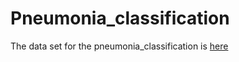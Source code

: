 # Pneumonia_classification

The data set for the pneumonia_classification is [here](https://www.kaggle.com/datasets/kostasdiamantaras/chest-xrays-bacterial-viral-pneumonia-normal?sort=votes)
